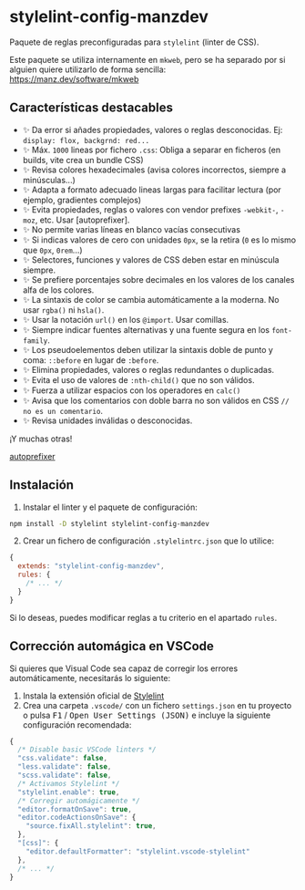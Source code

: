 # stylelint-config-manzdev

Paquete de reglas preconfiguradas para `stylelint` (linter de CSS).

Este paquete se utiliza internamente en `mkweb`, pero se ha separado por si alguien quiere utilizarlo de forma sencilla:
https://manz.dev/software/mkweb

## Características destacables

- ✨ Da error si añades propiedades, valores o reglas desconocidas. Ej: `display: flox, backgrnd: red...`
- ✨ Máx. `1000` lineas por fichero `.css`: Obliga a separar en ficheros (en builds, vite crea un bundle CSS)
- ✨ Revisa colores hexadecimales (avisa colores incorrectos, siempre a minúsculas...)
- ✨ Adapta a formato adecuado lineas largas para facilitar lectura (por ejemplo, gradientes complejos)
- ✨ Evita propiedades, reglas o valores con vendor prefixes `-webkit-`, `-moz`, etc. Usar [autoprefixer].
- ✨ No permite varias líneas en blanco vacías consecutivas
- ✨ Si indicas valores de cero con unidades `0px`, se la retira (`0` es lo mismo que `0px`, `0rem`...)
- ✨ Selectores, funciones y valores de CSS deben estar en minúscula siempre.
- ✨ Se prefiere porcentajes sobre decimales en los valores de los canales alfa de los colores.
- ✨ La sintaxis de color se cambia automáticamente a la moderna. No usar `rgba()` ni `hsla()`.
- ✨ Usar la notación `url()` en los `@import`. Usar comillas.
- ✨ Siempre indicar fuentes alternativas y una fuente segura en los `font-family`.
- ✨ Los pseudoelementos deben utilizar la sintaxis doble de punto y coma: `::before` en lugar de `:before`.
- ✨ Elimina propiedades, valores o reglas redundantes o duplicadas.
- ✨ Evita el uso de valores de `:nth-child()` que no son válidos.
- ✨ Fuerza a utilizar espacios con los operadores en `calc()`
- ✨ Avisa que los comentarios con doble barra no son válidos en CSS `// no es un comentario`.
- ✨ Revisa unidades inválidas o desconocidas.

¡Y muchas otras!

[autoprefixer](https://lenguajecss.com/postcss/plugins/autoprefixer/)

## Instalación

1. Instalar el linter y el paquete de configuración:

```bash
npm install -D stylelint stylelint-config-manzdev
```

2. Crear un fichero de configuración `.stylelintrc.json` que lo utilice:

```js
{
  extends: "stylelint-config-manzdev",
  rules: {
    /* ... */
  }
}
```

Si lo deseas, puedes modificar reglas a tu criterio en el apartado `rules`.

## Corrección automágica en VSCode

Si quieres que Visual Code sea capaz de corregir los errores automáticamente, necesitarás lo siguiente:

1. Instala la extensión oficial de [Stylelint](https://marketplace.visualstudio.com/items?itemName=stylelint.vscode-stylelint)
2. Crea una carpeta `.vscode/` con un fichero `settings.json` en tu proyecto o pulsa <kbd>F1</kbd> / <kbd>Open User Settings (JSON)</kbd> e incluye la siguiente configuración recomendada:

```js
{
  /* Disable basic VSCode linters */
  "css.validate": false,
  "less.validate": false,
  "scss.validate": false,
  /* Activamos Stylelint */
  "stylelint.enable": true,
  /* Corregir automágicamente */
  "editor.formatOnSave": true,
  "editor.codeActionsOnSave": {
    "source.fixAll.stylelint": true,
  },
  "[css]": {
    "editor.defaultFormatter": "stylelint.vscode-stylelint"
  },
  /* ... */
}
```
